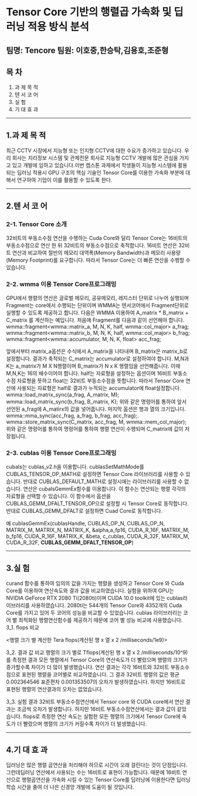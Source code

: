 Tensor Core 기반의 행렬곱 가속화 및 딥러닝 적용 방식 분석
==============================================
팀명: Tencore 팀원: 이호중,한승탁,김용호,조준형
--------------------------------------

## 목 차
1. 과 제 목 적
2. 텐 서 코 어
3. 실      험
4. 기 대 효 과

***
## 1.과 제 목 적
최근 CCTV 시장에서 지능형 또는 인지형 CCTV에 대한 수요가 증가하고 있습니다. 우리 회사는 지리정보 시스템 및 관제전문 회사로 지능형 CCTV 개발에 
많은 관심을 가지고 있고 개발에 임하고 있습니다.이번 캡스톤 과제에서 학생들이 지능형 시스템에 활용되는 딥러닝 적용시 GPU 구조의 핵심 기술인
Tensor Core를 이용한 가속화 부분에 대해서 연구하여 기업이 이를 활용할 수 있도록 한다.


***
## 2.텐 서 코 어
### 2-1. Tensor Core 소개
32비트의 부동소수점 연산을 수행하는 Cuda Core와 달리 Tensor Core는 16비트의 부동소수점으로 연산 한 뒤 
32비트의 부동소수점으로 축적합니다. 16비트 연산은 32비트 연산과 비교하여 절반의 메모리 대역폭(Memory Bandwidth)과 
메모리 사용량(Memory Footprint)를 요구합니다. 따라서 Tensor Core는 더 빠른 연산을 수행할 수 있습니다.

### 2-2. wmma 이용 Tensor Core프로그래밍
GPU에서 행렬의 연산은 글로벌 메모리, 공유메모리, 레지스터 단위로 나누어 실행되며
Fragment는 core에서 수행되는 단위이며 WMMA는 텐서코어에서 Fragment단위로 실행할 수 있도록 제공하고 합니다. 
다음은 WMMA 이용하여 A_matrix * B_matrix + C_matrix 를 계산하는 예입니다. 처음에 Fragment를 다음과 같이 선언해야 합니다. 
wmma::fragment<wmma::matrix_a, M, N, K, half, wmma::col_major> a_frag;
wmma::fragment<wmma::matrix_b, M, N, K, half, wmma::col_major> b_frag;
wmma::fragment<wmma::accumulator, M, N, K, float> acc_frag;

앞에서부터 matrix_a옵션은 수식에서 A_matrix을 나타내며 B_matrix은 matrix_b로 설정합니다. 
결과가 축적되는 C_matrix는 accumulator로 설정하여야 합니다. 
M,N과 K는 a_matrix가 M X N행렬이며 B_matrix가 N x K 행렬임을 선언해줍니다. 
이때 M,N,K는 16의 배수이어야 합니다. half는 자료형을 설정하는 옵션이며 16비트 부동소수점 자료형을 뜻하고
float는 32비트 부동소수점을 뜻합니다. 따라서 Tensor Core 연산에 사용되는 자료형은 half로 결과가 누적되는 accumulator에 float설정합니다. 
wmma::load_matrix_sync(a_frag, A_matrix, M);
wmma::load_matrix_sync(b_frag, B_matrix, K);
위와 같은 명령어를 통하여 앞서 선언된 a_frag에 A_matirx의 값을 넣어줍니다. 마지막 옵션은 행과 열의 크기입니다. 
wmma::mma_sync(acc_frag, a_frag, b_frag, acc_frag);.
wmma::store_matrix_sync(C_matrix, acc_frag, M, wmma::mem_col_major);
위와 같은 명령어를 통하여 명령어를 통하여 행렬 연산이 수행되며 C_matrix에 값이 저장됩니다.

### 2-3. cublas 이용 Tensor Core프로그래밍
 cubals는 cublas_v2.h을 이용합니다. cublasSetMathMode를 CUBLAS_TENSOR_OP_MATH로 설정하면 
 Tensor Core 라이브러리를 사용할 수 있습니다. 반대로 CUBLAS_DEFAULT_MATH로 설정시에는 라이브러리를 사용할 수 없습니다. 
 연산은 cubalsGemmEx함수를 이용합니다. 이 함수는 연산되는 행렬 각각의 자료형을 선택할 수 있습니다. 
 이 함수에서 옵션을 CUBLAS_GEMM_DFALT_TENSOR_OP으로 설정할 시 Tensor Core로 동작합니다. 
 반대로 CUBLAS_GEMM_DFALT로 설정하면 Cuad Core로 동작합니다.
 
예
cublasGemmEx(cublasHandle, CUBLAS_OP_N, CUBLAS_OP_N,  MATRIX_M, MATRIX_N, MATRIX_K,
                &alpha,a_fp16, CUDA_R_16F, MATRIX_M,
                b_fp16, CUDA_R_16F, MATRIX_K,
                &beta, 
                c_cublas, CUDA_R_32F, MATRIX_M,
                CUDA_R_32F, **CUBLAS_GEMM_DFALT_TENSOR_OP**)
                
***
 ## 3.실 험 
curand 함수를 통하여 임의의 값을 가지는 행렬을 생성하고 Tensor Core 와 Cuda Core를 이용하여 연산속도와 결과 값을 비교하였습니다. 
실험을 위하여 GPU는 NVIDIA GeForce RTX 2080 Ti(2080ti)이며 CUDA 10.0 toolkit에 있는 cublas라이브러리를 사용하였습니다. 
2080ti는 544개의 Tensor Core와 4352개의 Cuda Core를 가지고 있어 두 코어의 성능을 비교할 수 있었습니다. 
cublas 라이브러리는 코어 별 최적화된 행렬연산함수를 제공하기 때문에 코어 별 성능 비교에 사용했습니다.
3_1. flops 비교


<행렬 크기 별 계산한 Tera flops(계산된 행 x 열 x 2 /milliseconds/1e9)>

3_2. 결과 값 비교 
행렬의 크기 별로 Tflops(계산된 행 x 열 x 2 /milliseconds/10^9)를 측정한 결과 모든 행렬에서 Tensor Core의 연산속도가 더 빨랐으며 행렬의
크기가 증가할수록 차이가 더 많이 발생했습니다. 연산 결과는 각각 16비트와 32비트 부동소수점으로 표현된 행렬을 코어별로 비교하였습니다. 
그 결과 32비트 행렬의 값은 평균 0.002364546 표준편차 0.001353507의 오차가 발생하였습니다. 하지만 16비트로 표현된 행렬의 연산결과의 오차는 없었습니다.

3_3. 실험 결과
32비트 부동소수점연산에서 Tensor core 와 CUDA core에서 연산 결과는 조금씩 오차가 발생합니다. 
하지만 16비트 부동소수점연산에서는 결과 값이 같았습니다. flops로 측정한 연산 속도는 실험한 모든 행렬의 크기에서 Tensor Core에 
속도가 더 빨랐으며 행렬의 크기가 커질수록 차이가 더 발생했습니다.


***
 ## 4.기 대 효 과 
  딥러닝은 많은 행렬 곱연산을 처리해야 하므로 시간이 오래 걸린다는 것이 단점입니다. 그런데딥러닝 연산에서 사용되는 수는 16비트로 표현이 가능합니다.
때문에 16비트 연산으로 행렬곱연산을 가속화 시킬 수 있는 Tensor Core를 딥러닝에 이용한다면 딥러닝 학습 시간을 줄여 더 나은 신경망 개발에 도움이 될 것입니다.
